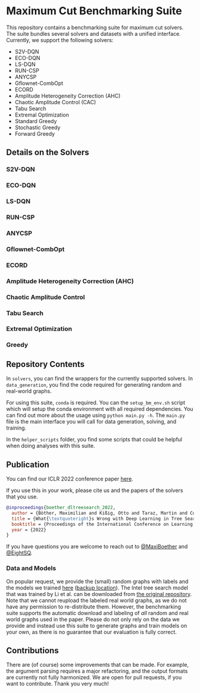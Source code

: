 # Maximum Cut Benchmarking Suite

This repository contains a benchmarking suite for maximum cut
solvers. The suite bundles several solvers and datasets with a unified
interface. Currently, we support the following solvers:

- S2V-DQN
- ECO-DQN
- LS-DQN
- RUN-CSP
- ANYCSP
- Gflownet-CombOpt
- ECORD
- Amplitude Heterogeneity Correction (AHC)
- Chaotic Amplitude Control (CAC)
- Tabu Search
- Extremal Optimization
- Standard Greedy 
- Stochastic Greedy
- Forward Greedy


## Details on the Solvers

### S2V-DQN


### ECO-DQN


### LS-DQN

### RUN-CSP


### ANYCSP

### Gflownet-CombOpt

### ECORD

### Amplitude Heterogeneity Correction (AHC)

### Chaotic Amplitude Control

### Tabu Search

### Extremal Optimization

### Greedy


## Repository Contents

In `solvers`, you can find the wrappers for the currently supported solvers. In `data_generation`, you find the code required for generating random and real-world graphs.

For using this suite, `conda` is required. You can the `setup_bm_env.sh` script which will setup the conda environment with all required dependencies. You can find out more about the usage using `python main.py -h`. The `main.py` file is the main interface you will call for data generation, solving, and training.

In the `helper_scripts` folder, you find some scripts that could be helpful when doing analyses with this suite.

## Publication

You can find our ICLR 2022 conference paper [here](https://openreview.net/forum?id=mk0HzdqY7i1).

If you use this in your work, please cite us and the papers of the solvers that you use.

```bibtex
@inproceedings{boether_dltreesearch_2022,
  author = {Böther, Maximilian and Kißig, Otto and Taraz, Martin and Cohen, Sarel and Seidel, Karen and Friedrich, Tobias},
  title = {What{\textquoteright}s Wrong with Deep Learning in Tree Search for Combinatorial Optimization},
  booktitle = {Proceedings of the International Conference on Learning Representations ({ICLR})},
  year = {2022}
}
```

If you have questions you are welcome to reach out to [@MaxiBoether](https://github.com/MaxiBoether) and [@EightSQ](https://github.com/EightSQ).

### Data and Models

On popular request, we provide the (small) random graphs with labels and the models we trained [here](https://owncloud.hpi.de/s/cv6szEJtSs8UGju) ([backup location](https://mboether.com/paper-models-randomgraphs.zip)).
The Intel tree search model that was trained by Li et al. can be downloaded from [the original repository](https://github.com/isl-org/NPHard/tree/master/model).
Note that we cannot reupload the labeled real world graphs, as we do not have any permission to re-distribute them.
However, the benchmarking suite supports the automatic download and labeling of _all_ random and real world graphs used in the paper.
Please do not only rely on the data we provide and instead use this suite to generate graphs and train models on your own, as there is no guarantee that our evaluation is fully correct.

## Contributions

There are (of course) some improvements that can be made. For example, the argument parsing requires a major refactoring, and the output formats are currently not fully harmonized. We are open for pull requests, if you want to contribute. Thank you very much!